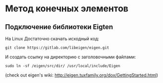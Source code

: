 # Метод конечных элементов

## Подключение библиотеки Eigten
На Linux Достаточно скачать исходный код:
```
git clone https://gitlab.com/libeigen/eigen.git
```
И создать ссылку на директорию с заголовочными файлами:
```
sudo ln -sf /eigen/src/dir/ /usr/local/include/Eigen
```
(check out eigen's wiki: http://eigen.tuxfamily.org/dox/GettingStarted.html)
